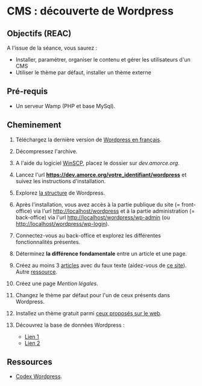 <!-- HB, 23/10/2019 -->

# CMS : découverte de Wordpress

## Objectifs (REAC)

A l'issue de la séance, vous saurez : 

* Installer, paramétrer, organiser le contenu et gérer les utilisateurs d'un CMS
* Utiliser le thème par défaut, installer un thème externe

## Pré-requis

* Un serveur Wamp (PHP et base MySql).

## Cheminement

1.	Téléchargez la dernière version de [Wordpress en français](https://fr.wordpress.org/download/releases).

2.	Décompressez l'archive.  

1.	A l'aide du logiciel [WinSCP](http://winscp.net), placez le dossier sur _dev.amorce.org_.

4.	Lancez l'url **https://dev.amorce.org/votre_identifiant/wordpress** et suivez les instructions d'installation.

5.	Explorez [la structure](http://wordpress.laurentdumoulin.com/premier-pas/la-structure-des-fichiers-et-dossiers-wordpress) de Wordpress.

6.	Après l'installation, vous avez accès à la partie publique du site (= front-office) via l'url [http://localhost/wordpress](http://localhost/wordpress) et à la partie administration (= back-office) via l'url [http://localhost/wordpress/wp-admin](http://localhost/wordpress/wp-admin) (ou [http://localhost/wordpress/wp-login](http://localhost/wordpress/wp-login)).

7.	Connectez-vous au back-office et explorez les différentes fonctionnalités présentes.

8.	Déterminez **la différence fondamentale** entre un article et une page.
	
9.	Créez au moins 3 [articles](https://www.youtube.com/watch?v=oKjsMKIQaqY) avec du faux texte (aidez-vous de [ce site](https://fr.lipsum.com)). Autre [ressource](https://wpformation.com/gutenberg-wordpress-mode-emploi).

10.	Créez une page _Mention légales_.  

11. Changez le thème par défaut pour l'un de ceux présents dans Wordpress.

12. Installez un thème gratuit parmi [ceux proposés sur le web](https://fr.wordpress.org/themes). 

13. Découvrez la base de données Wordpress :

	* [Lien 1](http://wordpress.laurentdumoulin.com/premier-pas/structure-de-la-base-de-donnees-wordpress)
	* [Lien 2](https://dfarnier.fr/base-de-donnees-wordpress-1) 

## Ressources 

* [Codex Wordpress](https://codex.wordpress.org/fr:Accueil).